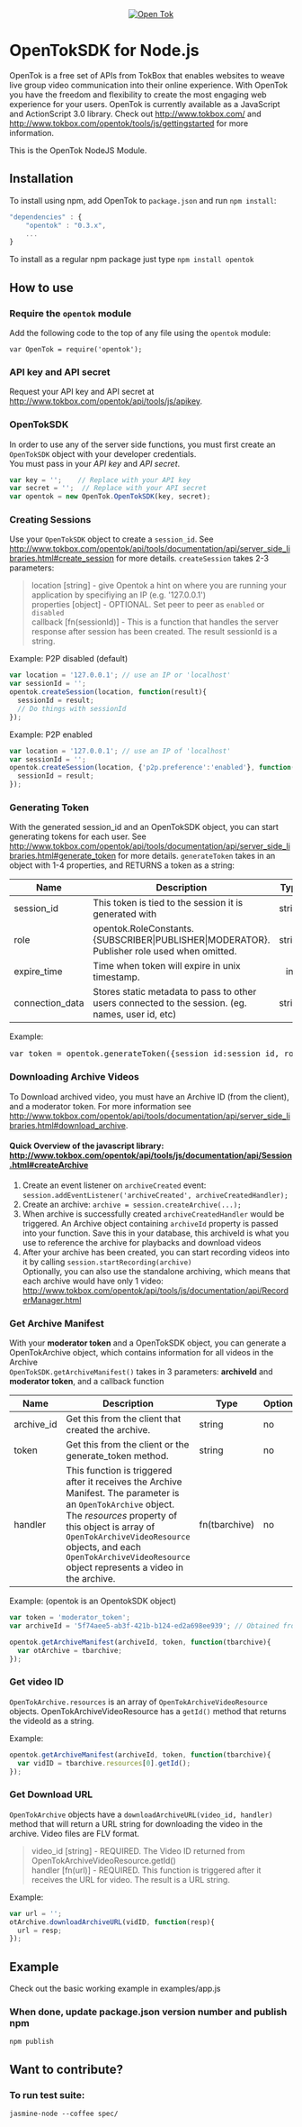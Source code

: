 <div style="text-align:center;">
<a href="http://tokbox.com/">
<img src="https://swww.tokbox.com/img/img_www_platform_devices.jpg" style="margin: 0 auto;" alt="Open Tok" />
</a>
</div>

# OpenTokSDK for Node.js

OpenTok is a free set of APIs from TokBox that enables websites to weave live group video communication into their online experience. With OpenTok you have the freedom and flexibility to create the most engaging web experience for your users. OpenTok is currently available as a JavaScript and ActionScript 3.0 library. Check out <http://www.tokbox.com/> and <http://www.tokbox.com/opentok/tools/js/gettingstarted> for more information.

This is the OpenTok NodeJS Module.

## Installation

To install using npm, add OpenTok to `package.json` and run `npm install`:

```javascript
"dependencies" : {  
    "opentok" : "0.3.x",  
    ...
} 
```

To install as a regular npm package just type `npm install opentok`

## How to use

### Require the `opentok` module

Add the following code to the top of any file using the `opentok` module:

    var OpenTok = require('opentok');

### API key and API secret

Request your API key and API secret at <http://www.tokbox.com/opentok/api/tools/js/apikey>.

### OpenTokSDK

In order to use any of the server side functions, you must first create an `OpenTokSDK` object with your developer credentials.  
You must pass in your *API key* and *API secret*.

```javascript
var key = '';    // Replace with your API key  
var secret = '';  // Replace with your API secret  
var opentok = new OpenTok.OpenTokSDK(key, secret);
```

### Creating Sessions
Use your `OpenTokSDK` object to create a `session_id`. See <http://www.tokbox.com/opentok/api/tools/documentation/api/server_side_libraries.html#create_session> for more details.
`createSession` takes 2-3 parameters:  
> location [string] -  give Opentok a hint on where you are running your application by specifiying an IP (e.g. '127.0.0.1')  
> properties [object] - OPTIONAL. Set peer to peer as `enabled` or `disabled`  
> callback [fn(sessionId)] - This is a function that handles the server response after session has been created. The result sessionId is a string.

Example: P2P disabled (default)

```javascript
var location = '127.0.0.1'; // use an IP or 'localhost'
var sessionId = '';
opentok.createSession(location, function(result){
  sessionId = result;
  // Do things with sessionId
});
```

Example: P2P enabled

```javascript
var location = '127.0.0.1'; // use an IP of 'localhost'
var sessionId = '';
opentok.createSession(location, {'p2p.preference':'enabled'}, function(result){
  sessionId = result;
});
```

### Generating Token
With the generated session_id and an OpenTokSDK object, you can start generating tokens for each user. See <http://www.tokbox.com/opentok/api/tools/documentation/api/server_side_libraries.html#generate_token> for more details.
`generateToken` takes in an object with 1-4 properties, and RETURNS a token as a string: 

| Name            | Description                                                                                                          | Type   | Optional |
| --------------- | -------------------------------------------------------------------------------------------------------------------- |:------:|:--------:|
| session_id      | This token is tied to the session it is generated with                                                               | string |  no      |
| role            | opentok.RoleConstants.{SUBSCRIBER&#124;PUBLISHER&#124;MODERATOR}. Publisher role used when omitted.                            | string |  yes     |
| expire_time     | Time when token will expire in unix timestamp.                                                                       | int    |  yes     |
| connection_data | Stores static metadata to pass to other users connected to the session. (eg. names, user id, etc)                    | string |  yes     |
 

Example:
<pre>
var token = opentok.generateToken({session_id:session_id, role:OpenTok.RoleConstants.PUBLISHER, connection_data:"userId:42"});
</pre>

### Downloading Archive Videos
To Download archived video, you must have an Archive ID (from the client), and a moderator token. For more information see <http://www.tokbox.com/opentok/api/tools/documentation/api/server_side_libraries.html#download_archive>.

#### Quick Overview of the javascript library: <http://www.tokbox.com/opentok/api/tools/js/documentation/api/Session.html#createArchive>
1. Create an event listener on `archiveCreated` event: `session.addEventListener('archiveCreated', archiveCreatedHandler);`  
2. Create an archive: `archive = session.createArchive(...);`  
3. When archive is successfully created `archiveCreatedHandler` would be triggered. An Archive object containing `archiveId` property is passed into your function. Save this in your database, this archiveId is what you use to reference the archive for playbacks and download videos  
4. After your archive has been created, you can start recording videos into it by calling `session.startRecording(archive)`  
 Optionally, you can also use the standalone archiving, which means that each archive would have only 1 video: <http://www.tokbox.com/opentok/api/tools/js/documentation/api/RecorderManager.html>

### Get Archive Manifest
With your **moderator token** and a OpenTokSDK object, you can generate a OpenTokArchive object, which contains information for all videos in the Archive  
`OpenTokSDK.getArchiveManifest()` takes in 3 parameters: **archiveId** and **moderator token**, and a callback function


| Name            | Description                                                  | Type          | Optional |
| --------------- | ------------------------------------------------------------ | ------------- | -------- |
| archive_id      | Get this from the client that created the archive.           | string        |    no    |
| token           | Get this from the client or the generate_token method.       | string        |    no    |
| handler         | This function is triggered after it receives the Archive Manifest. The parameter  is an `OpenTokArchive` object. The *resources* property of this object is array of `OpenTokArchiveVideoResource` objects, and each `OpenTokArchiveVideoResource` object represents a video in the archive. | fn(tbarchive) |    no    | 


Example: (opentok is an OpentokSDK object)

```javascript
var token = 'moderator_token';
var archiveId = '5f74aee5-ab3f-421b-b124-ed2a698ee939'; // Obtained from Javascript Library

opentok.getArchiveManifest(archiveId, token, function(tbarchive){
  var otArchive = tbarchive;
});
```

### Get video ID
`OpenTokArchive.resources` is an array of `OpenTokArchiveVideoResource` objects. OpenTokArchiveVideoResource has a `getId()` method that returns the videoId as a string.

Example:
```javascript
opentok.getArchiveManifest(archiveId, token, function(tbarchive){
  var vidID = tbarchive.resources[0].getId();
});
```

### Get Download URL
`OpenTokArchive` objects have a `downloadArchiveURL(video_id, handler)` method that will return a URL string for downloading the video in the archive. Video files are FLV format.
> video_id [string] - REQUIRED. The Video ID returned from OpenTokArchiveVideoResource.getId()  
> handler [fn(url)] - REQUIRED. This function is triggered after it receives the URL for video. The result is a URL string.  

Example:

```javascript
var url = '';
otArchive.downloadArchiveURL(vidID, function(resp){
  url = resp;
});
```


## Example

  Check out the basic working example in examples/app.js

### When done, update package.json version number and publish npm

    npm publish

## Want to contribute?
### To run test suite:
    jasmine-node --coffee spec/


